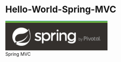 # Hello-World-Spring-MVC   

![Spring Project](https://github.com/cusey/ImageForWiki/blob/master/Logos/SpringProjects.PNG)   
Spring MVC     
